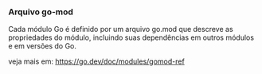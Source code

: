 ### Arquivo go-mod

Cada módulo Go é definido por um arquivo go.mod que descreve as propriedades do módulo, incluindo suas dependências em outros módulos e em versões do Go.

veja mais em: https://go.dev/doc/modules/gomod-ref